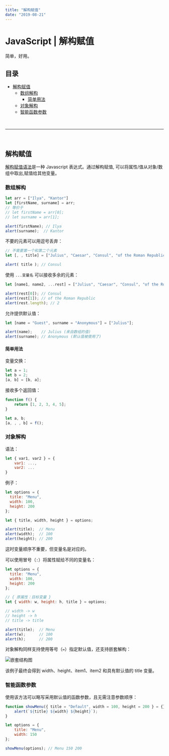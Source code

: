 ```yaml
---
title: "解构赋值"
date: "2019-08-21"
---
```


# JavaScript | 解构赋值

简单，好用。

## 目录 <!-- omit in toc -->

- [解构赋值](#解构赋值)
  - [数组解构](#数组解构)
    - [简单用法](#简单用法)
  - [对象解构](#对象解构)
  - [智能函数参数](#智能函数参数)

<br>

---

<br>

## 解构赋值

[解构赋值语法](https://developer.mozilla.org/zh-CN/docs/Web/JavaScript/Reference/Operators/Destructuring_assignment)是一种 Javascript 表达式。通过解构赋值, 可以将属性/值从对象/数组中取出,赋值给其他变量。

### 数组解构

```js
let arr = ["Ilya", "Kantor"]
let [firstName, surname] = arr;
// 等价于
// let firstName = arr[0];
// let surname = arr[1];

alert(firstName); // Ilya
alert(surname);  // Kantor
```

不要的元素可以用逗号丢弃：

```js
// 不需要第一个和第二个元素
let [, , title] = ["Julius", "Caesar", "Consul", "of the Roman Republic"];

alert( title ); // Consul
```

使用 `...变量名` 可以接收多余的元素：

```js
let [name1, name2, ...rest] = ["Julius", "Caesar", "Consul", "of the Roman Republic"];

alert(rest[0]); // Consul
alert(rest[1]); // of the Roman Republic
alert(rest.length); // 2
```

允许提供默认值：

```js
let [name = "Guest", surname = "Anonymous"] = ["Julius"];

alert(name);    // Julius (来自数组的值)
alert(surname); // Anonymous (默认值被使用了)
```

#### 简单用法

变量交换：

```js
let a = 1;
let b = 2;
[a, b] = [b, a];
```

接收多个返回值：

```js
function f() {
    return [1, 2, 3, 4, 5];
}

let a, b;
[a, , , b] = f();
```

### 对象解构

语法：

```js
let { var1, var2 } = {
    var1: ...,
    var2: ...
}
```

例子：

```js
let options = {
  title: "Menu",
  width: 100,
  height: 200
};

let { title, width, height } = options;

alert(title);  // Menu
alert(width);  // 100
alert(height); // 200
```

这时变量顺序不重要，但变量名是对应的。

可以使用冒号（`:`）将属性赋给不同的变量名：

```js
let options = {
  title: "Menu",
  width: 100,
  height: 200
};

// { 原属性：目标变量 }
let { width: w, height: h, title } = options;

// width -> w
// height -> h
// title -> title

alert(title);  // Menu
alert(w);      // 100
alert(h);      // 200
```

对象解构同样支持使用等号（`=`）指定默认值，还支持嵌套解构：

![嵌套结构图](https://i.loli.net/2019/09/08/yAnEmKp2fJkNg7l.jpg)

该例子最终会得到 width、height、item1、item2 和具有默认值的 title 变量。

### 智能函数参数

使用该方法可以略写采用默认值的函数参数，且无需注意参数顺序：

```js
function showMenu({ title = "Default", width = 100, height = 200 } = {}) {
    alert(`${title} ${width} ${height}`);
}

let options = {
    title: "Menu",
    width: 150
};

showMenu(options); // Menu 150 200
```
